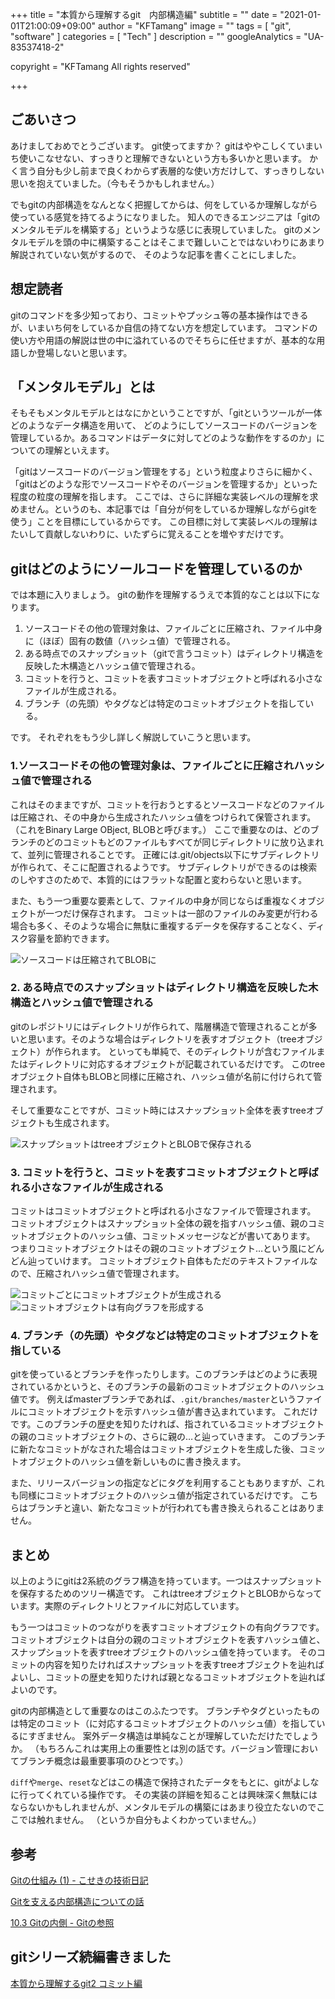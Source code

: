 +++
title = "本質から理解するgit　内部構造編"
subtitle = ""
date = "2021-01-01T21:00:09+09:00"
author = "KFTamang"
image = ""
tags = [
  "git",
  "software"
]
categories = [
  "Tech"
]
description = ""
googleAnalytics = "UA-83537418-2"

copyright = "KFTamang All rights reserved"

+++

## ごあいさつ
あけましておめでとうございます。
git使ってますか？
gitはややこしくていまいち使いこなせない、すっきりと理解できないという方も多いかと思います。
かく言う自分も少し前まで良くわからず表層的な使い方だけして、すっきりしない思いを抱えていました。（今もそうかもしれません。）

でもgitの内部構造をなんとなく把握してからは、何をしているか理解しながら使っている感覚を持てるようになりました。
知人のできるエンジニアは「gitのメンタルモデルを構築する」というような感じに表現していました。
gitのメンタルモデルを頭の中に構築することはそこまで難しいことではないわりにあまり解説されていない気がするので、
そのような記事を書くことにしました。

## 想定読者
gitのコマンドを多少知っており、コミットやプッシュ等の基本操作はできるが、いまいち何をしているか自信の持てない方を想定しています。
コマンドの使い方や用語の解説は世の中に溢れているのでそちらに任せますが、基本的な用語しか登場しないと思います。

## 「メンタルモデル」とは
そもそもメンタルモデルとはなにかということですが、「gitというツールが一体どのようなデータ構造を用いて、
どのようにしてソースコードのバージョンを管理しているか。あるコマンドはデータに対してどのような動作をするのか」についての理解といえます。

「gitはソースコードのバージョン管理をする」という粒度よりさらに細かく、「gitはどのような形でソースコードやそのバージョンを管理するか」といった程度の粒度の理解を指します。
ここでは、さらに詳細な実装レベルの理解を求めません。というのも、本記事では「自分が何をしているか理解しながらgitを使う」ことを目標にしているからです。
この目標に対して実装レベルの理解はたいして貢献しないわりに、いたずらに覚えることを増やすだけです。

## gitはどのようにソールコードを管理しているのか
では本題に入りましょう。
gitの動作を理解するうえで本質的なことは以下になります。

1. ソースコードその他の管理対象は、ファイルごとに圧縮され、ファイル中身に（ほぼ）固有の数値（ハッシュ値）で管理される。
2. ある時点でのスナップショット（gitで言うコミット）はディレクトリ構造を反映した木構造とハッシュ値で管理される。
3. コミットを行うと、コミットを表すコミットオブジェクトと呼ばれる小さなファイルが生成される。
4. ブランチ（の先頭）やタグなどは特定のコミットオブジェクトを指している。


です。
それぞれをもう少し詳しく解説していこうと思います。

### 1.ソースコードその他の管理対象は、ファイルごとに圧縮されハッシュ値で管理される
これはそのままですが、コミットを行おうとするとソースコードなどのファイルは圧縮され、その中身から生成されたハッシュ値をつけられて保管されます。
（これをBinary Large OBject, BLOBと呼びます。）
ここで重要なのは、どのブランチのどのコミットもどのファイルもすべてが同じディレクトリに放り込まれて、並列に管理されることです。
正確には.git/objects以下にサブディレクトリが作られて、そこに配置されるようです。
サブディレクトリができるのは検索のしやすさのためで、本質的にはフラットな配置と変わらないと思います。

また、もう一つ重要な要素として、ファイルの中身が同じならば重複なくオブジェクトが一つだけ保存されます。
コミットは一部のファイルのみ変更が行わる場合も多く、そのような場合に無駄に重複するデータを保存することなく、ディスク容量を節約できます。

![ソースコードは圧縮されてBLOBに](/images/PXL_20210101_141431361.jpg)

### 2. ある時点でのスナップショットはディレクトリ構造を反映した木構造とハッシュ値で管理される
gitのレポジトリにはディレクトリが作られて、階層構造で管理されることが多いと思います。そのような場合はディレクトリを表すオブジェクト（treeオブジェクト）が作られます。
といっても単純で、そのディレクトリが含むファイルまたはディレクトリに対応するオブジェクトが記載されているだけです。
このtreeオブジェクト自体もBLOBと同様に圧縮され、ハッシュ値が名前に付けられて管理されます。

そして重要なことですが、コミット時にはスナップショット全体を表すtreeオブジェクトも生成されます。

![スナップショットはtreeオブジェクトとBLOBで保存される](/images/PXL_20210101_141459122.jpg)

### 3. コミットを行うと、コミットを表すコミットオブジェクトと呼ばれる小さなファイルが生成される
コミットはコミットオブジェクトと呼ばれる小さなファイルで管理されます。
コミットオブジェクトはスナップショット全体の親を指すハッシュ値、親のコミットオブジェクトのハッシュ値、コミットメッセージなどが書いてあります。
つまりコミットオブジェクトはその親のコミットオブジェクト…という風にどんどん辿っていけます。
コミットオブジェクト自体もただのテキストファイルなので、圧縮されハッシュ値で管理されます。

![コミットごとにコミットオブジェクトが生成される](/images/PXL_20210101_141507093.jpg)
![コミットオブジェクトは有向グラフを形成する](/images/PXL_20210101_141514445.jpg)

### 4. ブランチ（の先頭）やタグなどは特定のコミットオブジェクトを指している
gitを使っているとブランチを作ったりします。このブランチはどのように表現されているかというと、そのブランチの最新のコミットオブジェクトのハッシュ値です。
例えばmasterブランチであれば、`.git/branches/master`というファイルにコミットオブジェクトを示すハッシュ値が書き込まれています。
これだけです。このブランチの歴史を知りたければ、指されているコミットオブジェクトの親のコミットオブジェクトの、さらに親の…と辿っていきます。
このブランチに新たなコミットがなされた場合はコミットオブジェクトを生成した後、コミットオブジェクトのハッシュ値を新しいものに書き換えます。

また、リリースバージョンの指定などにタグを利用することもありますが、これも同様にコミットオブジェクトのハッシュ値が指定されているだけです。
こちらはブランチと違い、新たなコミットが行われても書き換えられることはありません。


## まとめ
以上のようにgitは2系統のグラフ構造を持っています。一つはスナップショットを保存するためのツリー構造です。
これはtreeオブジェクトとBLOBからなっています。実際のディレクトリとファイルに対応しています。

もう一つはコミットのつながりを表すコミットオブジェクトの有向グラフです。
コミットオブジェクトは自分の親のコミットオブジェクトを表すハッシュ値と、スナップショットを表すtreeオブジェクトのハッシュ値を持っています。
そのコミットの内容を知りたければスナップショットを表すtreeオブジェクトを辿ればよいし、コミットの歴史を知りたければ親となるコミットオブジェクトを辿ればよいのです。

gitの内部構造として重要なのはこのふたつです。
ブランチやタグといったものは特定のコミット（に対応するコミットオブジェクトのハッシュ値）を指しているにすぎません。
案外データ構造は単純なことが理解していただけたでしょうか。
（もちろんこれは実用上の重要性とは別の話です。バージョン管理においてブランチ概念は最重要事項のひとつです。）

`diff`や`merge`、`reset`などはこの構造で保持されたデータをもとに、gitがよしなに行ってくれている操作です。
その実装の詳細を知ることは興味深く無駄にはならないかもしれませんが、メンタルモデルの構築にはあまり役立たないのでここでは触れません。
（というか自分もよくわかっていません。）

## 参考
[Gitの仕組み (1) - こせきの技術日記](http://koseki.hatenablog.com/entry/2014/04/22/inside-git-1#1-2) 

[Gitを支える内部構造についての話](https://techblog.timers-inc.com/entry/2016/11/14/113154) 

[10.3 Gitの内側 - Gitの参照](https://git-scm.com/book/ja/v2/Git%E3%81%AE%E5%86%85%E5%81%B4-Git%E3%81%AE%E5%8F%82%E7%85%A7)

## gitシリーズ続編書きました
[本質から理解するgit2 コミット編](https://kftamang.github.io/post/git/)

